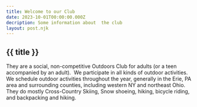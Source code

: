 ```yaml
---
title: Welcome to our Club
date: 2023-10-01T00:00:00.000Z
decription: Some information about  the club
layout: post.njk
---
```

<h2>{{ title }}</h2>

They are a social, non-competitive Outdoors Club for adults (or a teen accompanied by an adult).  We participate in all kinds of outdoor activities. We schedule outdoor activities throughout the year, generally in the Erie, PA area and surrounding counties, including western NY and northeast Ohio. They do mostly Cross-Country Skiing, Snow shoeing, hiking, bicycle riding, and backpacking and hiking.